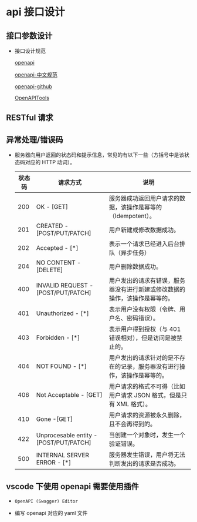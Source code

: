 # api 接口设计

## 接口参数设计

- 接口设计规范

  [openapi](https://www.openapis.org/)

  [openapi-中文规范](https://openapi.apifox.cn/)

  [openapi-github](https://github.com/OAI)

  [OpenAPITools](https://github.com/OpenAPITools)

## RESTful 请求

## 异常处理/错误码

- 服务器向用户返回的状态码和提示信息，常见的有以下一些（方括号中是该状态码对应的 HTTP 动词）。

  | 状态码 | 请求方式                               | 说明                                                                       |
  | ------ | -------------------------------------- | -------------------------------------------------------------------------- |
  | 200    | OK - [GET]                             | 服务器成功返回用户请求的数据，该操作是幂等的（Idempotent）。               |
  | 201    | CREATED - [POST/PUT/PATCH]             | 用户新建或修改数据成功。                                                   |
  | 202    | Accepted - [*]                         | 表示一个请求已经进入后台排队（异步任务）                                   |
  | 204    | NO CONTENT - [DELETE]                  | 用户删除数据成功。                                                         |
  | 400    | INVALID REQUEST - [POST/PUT/PATCH]     | 用户发出的请求有错误，服务器没有进行新建或修改数据的操作，该操作是幂等的。 |
  | 401    | Unauthorized - [*]                     | 表示用户没有权限（令牌、用户名、密码错误）。                               |
  | 403    | Forbidden - [*]                        | 表示用户得到授权（与 401 错误相对），但是访问是被禁止的。                  |
  | 404    | NOT FOUND - [*]                        | 用户发出的请求针对的是不存在的记录，服务器没有进行操作，该操作是幂等的。   |
  | 406    | Not Acceptable - [GET]                 | 用户请求的格式不可得（比如用户请求 JSON 格式，但是只有 XML 格式）。        |
  | 410    | Gone -[GET]                            | 用户请求的资源被永久删除，且不会再得到的。                                 |
  | 422    | Unprocesable entity - [POST/PUT/PATCH] | 当创建一个对象时，发生一个验证错误。                                       |
  | 500    | INTERNAL SERVER ERROR - [*]            | 服务器发生错误，用户将无法判断发出的请求是否成功。                         |

## vscode 下使用 openapi 需要使用插件

- `OpenAPI (Swagger) Editor`

- 编写 openapi 对应的 yaml 文件
